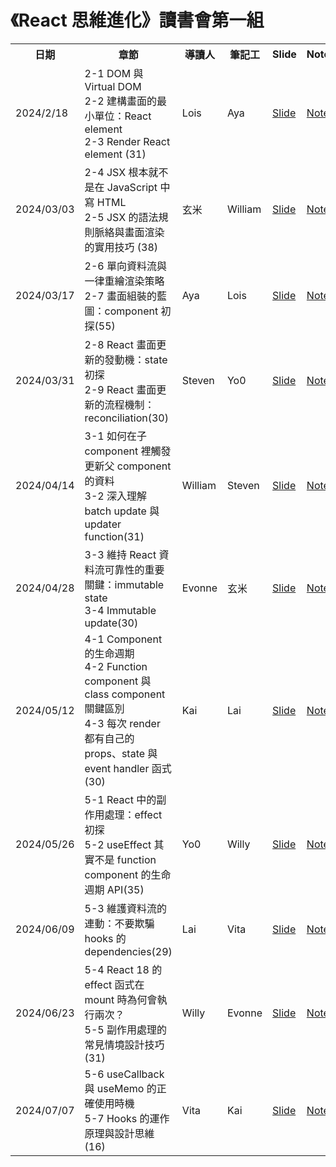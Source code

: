 # 《React 思維進化》讀書會第一組

<table>
  <tr>
    <th>日期</th>
    <th>章節</th>
    <th>導讀人</th>
    <th>筆記工</th>
    <th>Slide</th>
    <th>Note</th>
  </tr>
  <tr>
    <td>2024/2/18</td>
    <td>
      2-1 DOM 與 Virtual DOM </br>
      2-2 建構畫面的最小單位：React element </br>
      2-3 Render React element (31)
    </td>
    <td>Lois</td>
    <td>Aya</td>
    <td><a href="https://hackmd.io/YuqYjrh6SMiDY-maqGWqmg#/">Slide</a></td>
    <td><a href="https://github.com/Tech-Book-Community/Zet-React-Book/discussions/12">Note</a></td>
  </tr>
  <tr>
    <td>2024/03/03</td>
    <td>
      2-4 JSX 根本就不是在 JavaScript 中寫 HTML </br> 
      2-5 JSX 的語法規則脈絡與畫面渲染的實用技巧 (38)
    </td>
    <td>玄米</td>
    <td>William</td>
    <td><a href="https://docs.google.com/presentation/d/1Ad6zmtKFbI-DczCELsPEUJTwQ4n_8pONqVmsXitWKWk">Slide</a></td>
    <td><a href="">Note</a></td>
  </tr>
  <tr>
    <td>2024/03/17</td>
    <td>
      2-6 單向資料流與一律重繪渲染策略 </br>
      2-7 畫面組裝的藍圖：component 初探(55)
    </td>
    <td>Aya</td>
    <td>Lois</td>
    <td><a href="">Slide</a></td>
    <td><a href="">Note</a></td>
  </tr>
  <tr>
    <td>2024/03/31</td>
    <td>
      2-8 React 畫面更新的發動機：state 初探 </br>
      2-9 React 畫面更新的流程機制：reconciliation(30)
    </td>
    <td>Steven</td>
    <td>Yo0</td>
    <td><a href="">Slide</a></td>
    <td><a href="">Note</a></td>
  </tr>
  <tr>
    <td>2024/04/14</td>
    <td>
      3-1 如何在子 component 裡觸發更新父 component 的資料 </br>
      3-2 深入理解 batch update 與 updater function(31)
    </td>
    <td>William</td>
    <td>Steven</td>
    <td><a href="">Slide</a></td>
    <td><a href="">Note</a></td>
  </tr>
  <tr>
    <td>2024/04/28</td>
    <td>
      3-3 維持 React 資料流可靠性的重要關鍵：immutable state </br>
      3-4 Immutable update(30)
    </td>
    <td>Evonne</td>
    <td>玄米</td>
    <td><a href="">Slide</a></td>
    <td><a href="">Note</a></td>
  </tr>
  <tr>
    <td>2024/05/12</td>
    <td>
      4-1 Component 的生命週期 </br> 
      4-2 Function component 與 class component 關鍵區別 </br>
      4-3 每次 render 都有自己的 props、state 與 event handler 函式(30)
    </td>
    <td>Kai</td>
    <td>Lai</td>
    <td><a href="">Slide</a></td>
    <td><a href="">Note</a></td>
  </tr>
  <tr>
    <td>2024/05/26</td>
    <td>
      5-1 React 中的副作用處理：effect 初探 </br>
      5-2 useEffect 其實不是 function component 的生命週期 API(35)
    </td>
    <td>Yo0</td>
    <td>Willy</td>
    <td><a href="">Slide</a></td>
    <td><a href="">Note</a></td>
  </tr>
  <tr>
    <td>2024/06/09</td>
    <td>
      5-3 維護資料流的連動：不要欺騙 hooks 的 dependencies(29)
    </td>
    <td>Lai</td>
    <td>Vita</td>
    <td><a href="">Slide</a></td>
    <td><a href="">Note</a></td>
  </tr>
  <tr>
    <td>2024/06/23</td>
    <td>
      5-4 React 18 的 effect 函式在 mount 時為何會執行兩次？ </br>
      5-5 副作用處理的常見情境設計技巧(31)
    </td>
    <td>Willy</td>
    <td>Evonne</td>
    <td><a href="">Slide</a></td>
    <td><a href="">Note</a></td>
  </tr>
  <tr>
    <td>2024/07/07</td>
    <td>
    5-6 useCallback 與 useMemo 的正確使用時機 </br>
    5-7 Hooks 的運作原理與設計思維(16)
    </td>
    <td>Vita</td>
    <td>Kai</td>
    <td><a href="">Slide</a></td>
    <td><a href="">Note</a></td>
  </tr>
</table>
